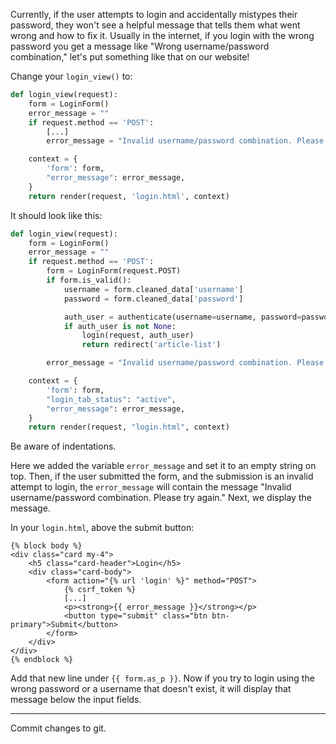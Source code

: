 Currently, if the user attempts to login and accidentally mistypes their password, they won't see a helpful message that tells them what went wrong and how to fix it. Usually in the internet, if you login with the wrong password you get a message like "Wrong username/password combination," let's put something like that on our website!

Change your `login_view()` to:

```python
def login_view(request):
    form = LoginForm()
    error_message = ""
    if request.method == 'POST':
        [...]
        error_message = "Invalid username/password combination. Please try again."

    context = {
        'form': form,
        "error_message": error_message,
    }
    return render(request, 'login.html', context)
```

It should look like this:

```python
def login_view(request):
    form = LoginForm()
    error_message = ""
    if request.method == 'POST':
        form = LoginForm(request.POST)
        if form.is_valid():
            username = form.cleaned_data['username']
            password = form.cleaned_data['password']

            auth_user = authenticate(username=username, password=password)
            if auth_user is not None:
                login(request, auth_user)
                return redirect('article-list')

        error_message = "Invalid username/password combination. Please try again."

    context = {
        'form': form,
        "login_tab_status": "active",
        "error_message": error_message,
    }
    return render(request, "login.html", context)
```

Be aware of indentations.

Here we added the variable `error_message` and set it to an empty string on top. Then, if the user submitted the form, and the submission is an invalid attempt to login, the `error_message` will contain the message "Invalid username/password combination. Please try again." Next, we display the message.

In your `login.html`, above the submit button:

```django
{% block body %}
<div class="card my-4">
    <h5 class="card-header">Login</h5>
    <div class="card-body">
        <form action="{% url 'login' %}" method="POST">
            {% csrf_token %}
            [...]
            <p><strong>{{ error_message }}</strong></p>
            <button type="submit" class="btn btn-primary">Submit</button>
        </form>
    </div>
</div>
{% endblock %}
```

Add that new line under `{{ form.as_p }}`. Now if you try to login using the wrong password or a username that doesn't exist, it will display that message below the input fields.

---

Commit changes to git.
